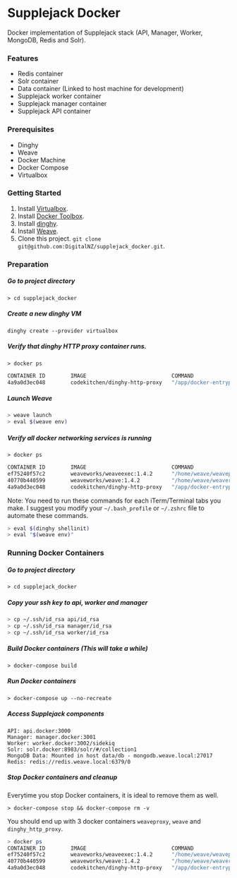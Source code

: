 # Supplejack Docker
Docker implementation of Supplejack stack (API, Manager, Worker, MongoDB, Redis and Solr). 

### Features
- Redis container
- Solr container
- Data container (Linked to host machine for development)
- Supplejack worker container
- Supplejack manager container
- Supplejack API container

### Prerequisites
- Dinghy
- Weave
- Docker Machine
- Docker Compose
- Virtualbox

### Getting Started
1. Install [Virtualbox](https://www.virtualbox.org/wiki/Downloads).
2. Install [Docker Toolbox](https://docs.docker.com/mac/step_one/).
3. Install [dinghy](https://github.com/codekitchen/dinghy).
4. Install [Weave](https://github.com/weaveworks/weave).
5. Clone this project. `git clone git@github.com:DigitalNZ/supplejack_docker.git`.

### Preparation

##### Go to project directory
`> cd supplejack_docker`

##### Create a new dinghy VM
`dinghy create --provider virtualbox`

##### Verify that dinghy HTTP proxy container runs.
`> docker ps`
```bash
CONTAINER ID        IMAGE                           COMMAND                  CREATED             STATUS              PORTS                         NAMES
4a9a0d3ec048        codekitchen/dinghy-http-proxy   "/app/docker-entrypoi"   2 days ago          Up 2 days           0.0.0.0:80->80/tcp, 443/tcp   dinghy_http_proxy
```

##### Launch Weave
```bash
> weave launch
> eval $(weave env)
```

##### Verify all docker networking services is running
`> docker ps`
```bash
CONTAINER ID        IMAGE                           COMMAND                  CREATED             STATUS              PORTS                         NAMES
ef75240f57c2        weaveworks/weaveexec:1.4.2      "/home/weave/weavepro"   47 hours ago        Up 47 hours                                       weaveproxy
40770b440599        weaveworks/weave:1.4.2          "/home/weave/weaver -"   47 hours ago        Up 47 hours                                       weave
4a9a0d3ec048        codekitchen/dinghy-http-proxy   "/app/docker-entrypoi"   2 days ago          Up 2 days           0.0.0.0:80->80/tcp, 443/tcp   dinghy_http_proxy
```

Note: You need to run these commands for each iTerm/Terminal tabs you make. I suggest you modify your `~/.bash_profile` or `~/.zshrc` file to automate these commands.

```bash
> eval $(dinghy shellinit)
> eval "$(weave env)"
```

### Running Docker Containers

##### Go to project directory
`> cd supplejack_docker`

##### Copy your ssh key to api, worker and manager
```bash
> cp ~/.ssh/id_rsa api/id_rsa
> cp ~/.ssh/id_rsa manager/id_rsa
> cp ~/.ssh/id_rsa worker/id_rsa
```

##### Build Docker containers (This will take a while)
`> docker-compose build`

##### Run Docker containers
`> docker-compose up --no-recreate`

##### Access Supplejack components

```
API: api.docker:3000
Manager: manager.docker:3001
Worker: worker.docker:3002/sidekiq
Solr: solr.docker:8983/solr/#/collection1
MongoDB Data: Mounted in host data/db - mongodb.weave.local:27017
Redis: redis://redis.weave.local:6379/0
```

##### Stop Docker containers and cleanup
Everytime you stop Docker containers, it is ideal to remove them as well. 

`> docker-compose stop && docker-compose rm -v`

You should end up with 3 docker containers `weaveproxy`, `weave` and `dinghy_http_proxy`.

```bash
> docker ps
CONTAINER ID        IMAGE                           COMMAND                  CREATED             STATUS              PORTS                         NAMES
ef75240f57c2        weaveworks/weaveexec:1.4.2      "/home/weave/weavepro"   2 days ago          Up 2 days                                         weaveproxy
40770b440599        weaveworks/weave:1.4.2          "/home/weave/weaver -"   2 days ago          Up 2 days                                         weave
4a9a0d3ec048        codekitchen/dinghy-http-proxy   "/app/docker-entrypoi"   2 days ago          Up 2 days           0.0.0.0:80->80/tcp, 443/tcp   dinghy_http_proxy
```
